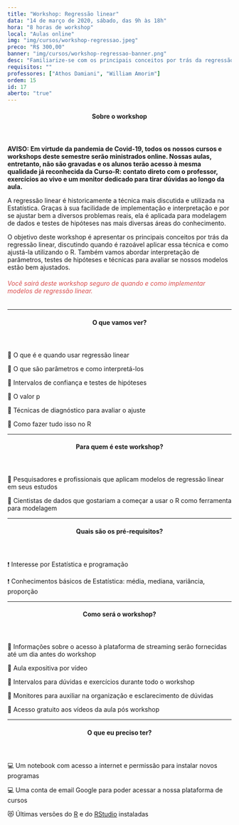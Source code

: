 ```yaml
---
title: "Workshop: Regressão linear"
data: "14 de março de 2020, sábado, das 9h às 18h"
hora: "8 horas de workshop"
local: "Aulas online"
img: "img/cursos/workshop-regressao.jpeg"
preco: "R$ 300,00"
banner: "img/cursos/workshop-regressao-banner.png"
desc: "Familiarize-se com os principais conceitos por trás da regressão linear."
requisitos: ""
professores: ["Athos Damiani", "William Amorim"]
ordem: 15
id: 17
aberto: "true"
---
```


<header class="section-header">
  <h4>Sobre o workshop</h4>
</header>

<b>AVISO: Em virtude da pandemia de Covid-19, todos os nossos cursos e workshops deste semestre serão ministrados online. Nossas aulas, entretanto, não são gravadas e os alunos terão acesso à mesma qualidade já reconhecida da Curso-R: contato direto com o professor, exercícios ao vivo e um monitor dedicado para tirar dúvidas ao longo da aula.</b>

A regressão linear é historicamente a técnica mais discutida e utilizada na Estatística. Graças à sua facilidade de implementação e interpretação e por se ajustar bem a diversos problemas reais, ela é aplicada para modelagem de dados e testes de hipóteses nas mais diversas áreas do conhecimento.

O objetivo deste workshop é apresentar os principais conceitos por trás da regressão linear, discutindo quando é razoável aplicar essa técnica e como ajustá-la utilizando o R. Também vamos abordar interpretação de  parâmetros, testes de hipóteses e técnicas para avaliar se nossos modelos estão bem ajustados.

<h6 style = "color: #da4d4d">Você sairá deste workshop seguro de quando e como implementar modelos de regressão linear.</h6>

<hr>

<header class="section-header">
  <h4>O que vamos ver?</h4>
</header>

<p>&#128204; O que é e quando usar regressão linear</p>
<p>&#128204; O que são parâmetros e como interpretá-los</p>
<p>&#128204; Intervalos de confiança e testes de hipóteses</p>
<p>&#128204; O valor p</p>
<p>&#128204; Técnicas de diagnóstico para avaliar o ajuste</p>
<p>&#128204; Como fazer tudo isso no R</p>

<hr>

<header class="section-header">
  <h4>Para quem é este workshop?</h4>
</header>

&#128587; Pesquisadores e profissionais que aplicam modelos de regressão linear em seus estudos

&#128587; Cientistas de dados que gostariam a começar a usar o R como ferramenta para modelagem

<hr>

<header class="section-header">
  <h4>Quais são os pré-requisitos?</h4>
</header>

&#10071; Interesse por Estatística e programação

&#10071; Conhecimentos básicos de Estatística: média, mediana, variância, proporção

<hr>

<header class="section-header">
  <h4>Como será o workshop?</h4>
</header>

<p>&#128313; Informações sobre o acesso à plataforma de streaming serão fornecidas até um dia antes do workshop
<p>&#128313; Aula expositiva por vídeo
<p>&#128313; Intervalos para dúvidas e exercícios durante todo o workshop
<p>&#128313; Monitores para auxiliar na organização e esclarecimento de dúvidas 
<p>&#128313; Acesso gratuito aos vídeos da aula pós workshop

<hr>

<header class="section-header">
  <h4>O que eu preciso ter?</h4>
</header>

&#128187; Um notebook com acesso a internet e permissão para instalar novos programas

&#128187; Uma conta de email Google para poder acessar a nossa plataforma de cursos

&#128571; Últimas versões do [R](https://cran.r-project.org/) e do [RStudio](https://www.rstudio.com/products/rstudio/download/) instaladas
